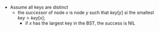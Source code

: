 - Assume all keys are distinct
	- the *successor* of node $x$ is node $y$ such that $key[y]$ si the smallest $key > key[x]$;
		- if $x$ has the largest key in the BST, the success is NIL